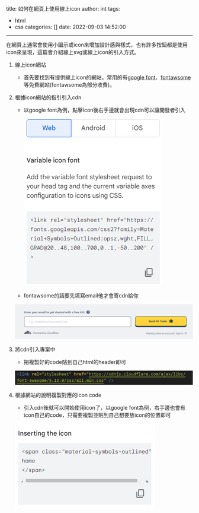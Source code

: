 title: 如何在網頁上使用線上icon
author: int
tags:
  - html
  - css
categories: []
date: 2022-09-03 14:52:00
---
在網頁上通常會使用小圖示或icon來增加設計感與樣式，也有許多按鈕都是使用icon來呈現，這篇會介紹線上svg或線上icon的引入方式。

1. 線上icon網站
	* 首先要找到有提供線上icon的網站，常用的有[google font](https://fonts.google.com/icons)、[fontawsome](https://fontawesome.com/)等免費網站(fontawsome為部分收費)。
2. 根據icon網站的指引引入cdn
	* 以google font為例，點擊icon後右手邊就會出現cdn可以讓開發者引入
	![google font icon](../images/pasted-121.png)

	* fontawsome的話要先填寫email他才會寄cdn給你
    
	![fontawsome](../images/pasted-122.png)
3. 將cdn引入專案中
	* 把複製好的code貼到自己html的header即可
    
	![](../images/pasted-123.png)
4. 根據網站的說明複製對應的icon code
	* 引入cdn後就可以開始使用icon了，以google font為例，右手邊也會有icon自己的code，只需要複製並貼到自己想要放icon的位置即可
    
	![](../images/pasted-124.png)